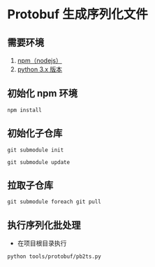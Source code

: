 # Protobuf 生成序列化文件

## 需要环境

1. [npm（nodejs）](https://nodejs.org/dist/v14.15.3/node-v14.15.3-x64.msi)
2. [python 3.x 版本](https://www.python.org/ftp/python/3.7.8/python-3.7.8-amd64.exe)


## 初始化 npm 环境

```
npm install
```

## 初始化子仓库

```
git submodule init

git submodule update
```

## 拉取子仓库

```
git submodule foreach git pull
```

## 执行序列化批处理

* 在项目根目录执行
```
python tools/protobuf/pb2ts.py
```